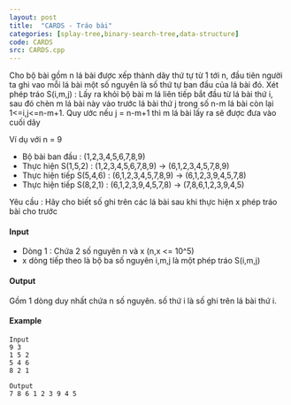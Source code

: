 ```yaml
---
layout: post
title:  "CARDS - Tráo bài"
categories: [splay-tree,binary-search-tree,data-structure]
code: CARDS
src: CARDS.cpp
---
```


Cho bộ bài gồm n lá bài được xếp thành dãy thứ tự từ 1 tới n, đầu tiên người ta ghi vao mỗi lá bài một số nguyên là số thứ tự ban đầu của lá bài đó. Xét phép tráo S(i,m,j) : Lấy ra khỏi bộ bài m lá liên tiếp bắt đầu từ lá bài thứ i, sau đó chèn m lá bài này vào trước lá bài thứ j trong số n-m lá bài còn lại 1<=i,j<=n-m+1. Quy ước nếu j = n-m+1 thì m lá bài lấy ra sẽ được đưa vào cuối dãy

Ví dụ với n = 9

+ Bộ bài ban đầu : (1,2,3,4,5,6,7,8,9)
+ Thực hiện S(1,5,2) : (1,2,3,4,5,6,7,8,9) -> (6,1,2,3,4,5,7,8,9)
+ Thực hiện tiếp S(5,4,6) : (6,1,2,3,4,5,7,8,9) -> (6,1,2,3,9,4,5,7,8)
+ Thực hiện tiếp S(8,2,1) : (6,1,2,3,9,4,5,7,8) -> (7,8,6,1,2,3,9,4,5)

Yêu cầu : Hãy cho biết số ghi trên các lá bài sau khi thực hiện x phép tráo bài cho trước

#### Input

+ Dòng 1 : Chứa 2 số nguyên n và x (n,x <= 10^5)
+ x dòng tiếp theo là bộ ba số nguyên i,m,j là một phép tráo S(i,m,j)

#### Output

Gồm 1 dòng duy nhất chứa n số nguyên. số thứ i là số ghi trên lá bài thứ i.

#### Example

```
Input
9 3  
1 5 2  
5 4 6  
8 2 1  
  
Output
7 8 6 1 2 3 9 4 5 
```

<!--more-->

